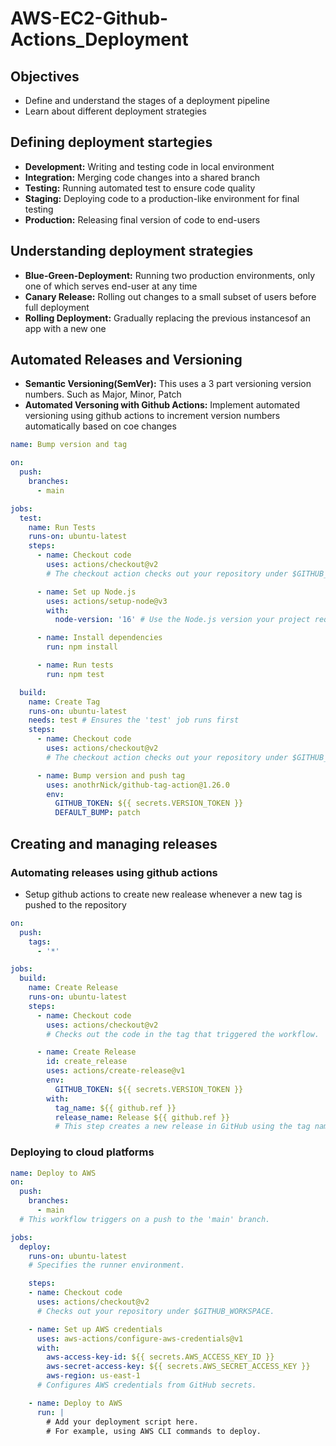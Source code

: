 # AWS-EC2-Github-Actions_Deployment

## Objectives

- Define and understand the stages of a deployment pipeline
- Learn about different deployment strategies

## Defining deployment startegies

- **Development:** Writing and testing code in local environment
- **Integration:** Merging code changes into a shared branch
- **Testing:** Running automated test to ensure code quality
- **Staging:** Deploying code to a production-like environment for final testing
- **Production:** Releasing final version of code to end-users

## Understanding deployment strategies

- **Blue-Green-Deployment:** Running two production environments, only one of which serves end-user at any time
- **Canary Release:** Rolling out changes to a small subset of users before full deployment
- **Rolling Deployment:** Gradually replacing the previous instancesof an app with a new one

## Automated Releases and Versioning

- **Semantic Versioning(SemVer):** This uses a 3 part versioning version numbers. Such as Major, Minor, Patch
- **Automated Versoning with Github Actions:** Implement automated versioning using github actions to increment version numbers automatically based on coe changes

```yaml
name: Bump version and tag

on:
  push:
    branches:
      - main

jobs:
  test:
    name: Run Tests
    runs-on: ubuntu-latest
    steps:
      - name: Checkout code
        uses: actions/checkout@v2
        # The checkout action checks out your repository under $GITHUB_WORKSPACE, so your workflow can access it.

      - name: Set up Node.js
        uses: actions/setup-node@v3
        with:
          node-version: '16' # Use the Node.js version your project requires

      - name: Install dependencies
        run: npm install

      - name: Run tests
        run: npm test

  build:
    name: Create Tag
    runs-on: ubuntu-latest
    needs: test # Ensures the 'test' job runs first
    steps:
      - name: Checkout code
        uses: actions/checkout@v2
        # The checkout action checks out your repository under $GITHUB_WORKSPACE, so your workflow can access it.

      - name: Bump version and push tag
        uses: anothrNick/github-tag-action@1.26.0
        env:
          GITHUB_TOKEN: ${{ secrets.VERSION_TOKEN }}
          DEFAULT_BUMP: patch


```

## Creating and managing releases

### Automating releases using github actions

- Setup github actions to create new realease whenever a new tag is pushed to the repository

```yaml
on:
  push:
    tags:
      - '*'

jobs:
  build:
    name: Create Release
    runs-on: ubuntu-latest
    steps:
      - name: Checkout code
        uses: actions/checkout@v2
        # Checks out the code in the tag that triggered the workflow.

      - name: Create Release
        id: create_release
        uses: actions/create-release@v1
        env:
          GITHUB_TOKEN: ${{ secrets.VERSION_TOKEN }}
        with:
          tag_name: ${{ github.ref }}
          release_name: Release ${{ github.ref }}
          # This step creates a new release in GitHub using the tag name.

```

### Deploying to cloud platforms

```yaml
name: Deploy to AWS
on:
  push:
    branches:
      - main
  # This workflow triggers on a push to the 'main' branch.

jobs:
  deploy:
    runs-on: ubuntu-latest
    # Specifies the runner environment.

    steps:
    - name: Checkout code
      uses: actions/checkout@v2
      # Checks out your repository under $GITHUB_WORKSPACE.

    - name: Set up AWS credentials
      uses: aws-actions/configure-aws-credentials@v1
      with:
        aws-access-key-id: ${{ secrets.AWS_ACCESS_KEY_ID }}
        aws-secret-access-key: ${{ secrets.AWS_SECRET_ACCESS_KEY }}
        aws-region: us-east-1
      # Configures AWS credentials from GitHub secrets.

    - name: Deploy to AWS
      run: |
        # Add your deployment script here.
        # For example, using AWS CLI commands to deploy.

```
